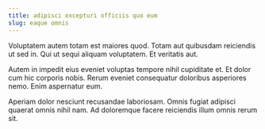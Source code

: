 ```yaml
---
title: adipisci excepturi officiis quo eum
slug: eaque omnis
---
```


Voluptatem autem totam est maiores quod. Totam aut quibusdam reiciendis ut sed in. Qui ut sequi aliquam voluptatem. Et veritatis aut.

Autem in impedit eius eveniet voluptas tempore nihil cupiditate et. Et dolor cum hic corporis nobis. Rerum eveniet consequatur doloribus asperiores nemo. Enim aspernatur eum.

Aperiam dolor nesciunt recusandae laboriosam. Omnis fugiat adipisci quaerat omnis nihil nam. Ad doloremque facere reiciendis illum omnis rerum sit.
